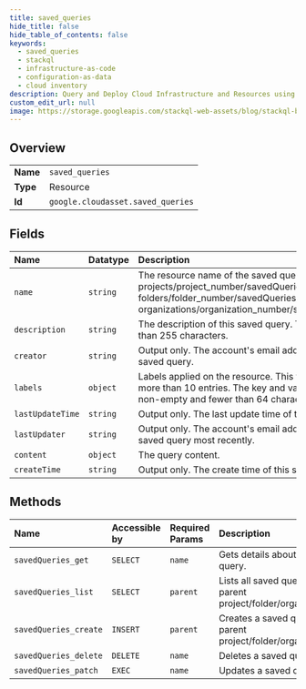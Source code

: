 ```yaml
---
title: saved_queries
hide_title: false
hide_table_of_contents: false
keywords:
  - saved_queries
  - stackql
  - infrastructure-as-code
  - configuration-as-data
  - cloud inventory
description: Query and Deploy Cloud Infrastructure and Resources using SQL
custom_edit_url: null
image: https://storage.googleapis.com/stackql-web-assets/blog/stackql-blog-post-featured-image.png
---
```

  
    

## Overview
<table><tbody>
<tr><td><b>Name</b></td><td><code>saved_queries</code></td></tr>
<tr><td><b>Type</b></td><td>Resource</td></tr>
<tr><td><b>Id</b></td><td><code>google.cloudasset.saved_queries</code></td></tr>
</tbody></table>

## Fields
| Name | Datatype | Description |
|:-----|:---------|:------------|
| `name` | `string` | The resource name of the saved query. The format must be: * projects/project_number/savedQueries/saved_query_id * folders/folder_number/savedQueries/saved_query_id * organizations/organization_number/savedQueries/saved_query_id |
| `description` | `string` | The description of this saved query. This value should be fewer than 255 characters. |
| `creator` | `string` | Output only. The account's email address who has created this saved query. |
| `labels` | `object` | Labels applied on the resource. This value should not contain more than 10 entries. The key and value of each entry must be non-empty and fewer than 64 characters. |
| `lastUpdateTime` | `string` | Output only. The last update time of this saved query. |
| `lastUpdater` | `string` | Output only. The account's email address who has updated this saved query most recently. |
| `content` | `object` | The query content. |
| `createTime` | `string` | Output only. The create time of this saved query. |
## Methods
| Name | Accessible by | Required Params | Description |
|:-----|:--------------|:----------------|:------------|
| `savedQueries_get` | `SELECT` | `name` | Gets details about a saved query. |
| `savedQueries_list` | `SELECT` | `parent` | Lists all saved queries in a parent project/folder/organization. |
| `savedQueries_create` | `INSERT` | `parent` | Creates a saved query in a parent project/folder/organization. |
| `savedQueries_delete` | `DELETE` | `name` | Deletes a saved query. |
| `savedQueries_patch` | `EXEC` | `name` | Updates a saved query. |
